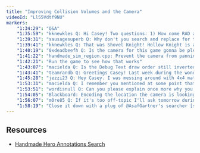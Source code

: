 ```yaml
---
title: "Improving Collision Volumes and the Camera"
videoId: "Ll55Vdtf9NU"
markers:
    "1:34:29": "Q&A"
    "1:35:59": "kknewkles Q: Hi Casey! Two questions: 1) How come RAD aren't owning every avenue of compression in existence, like video codecs? and 2) Will Handmade Hero at some point be beautifully, 2D-animated like the excellent, excellent Hollow Knight, that everyone should play, by the way?"
    "1:39:31": "sausagesuperb Q: Why don't you search and replace for the new short sexy data types"
    "1:39:41": "kknewkles Q: That was Shovel Knight! Hollow Knight is a new game!"
    "1:40:19": "0xdeadbeefh Q: Is the camera for this game gonna be plenty smart or just a little smart? In this staircase I imagine you might want to measure the velocity of the player to not have it affect the camera if the player is rushing straight past"
    "1:41:22": "handmade_sim_region.cpp: Prevent the camera from panning to the staircase unless the hero is traversing the stairs"
    "1:42:21": "Run the game to see how that works"
    "1:43:07": "macielda Q: Is the Debug Text draw order still inverted? It seems so by the looks of the Debug text. Is the profiler still working?"
    "1:43:41": "teamrandb Q: Greetings Casey! Last week during the wonderful Handmade Chat you demonstrated how to dynamically create code in memory. You have mentioned in the past how you do a fair bit of meta-programming and I always envisioned that you would generate C / C++ code to files. When you tackle meta-programming, do you write out to disk first and then have it compiled? Do you do it all in memory similar to what you did last week? Combination of both?"
    "1:45:28": "jezzi23 Q: Hey Casey. I was messing around with 4x4 matrix multiplication implementations and whipped out ten variations, some of which naive and others more optimal with SIMD. Out of curiosity I performance tested them all on MSVC, clang and gcc. I was very surprised by the results as the compilers seem to be doing very different things for this simple task. For example, on gcc the naive versions sometimes beat what I thought would be optimal SIMD (seems like it was able to output better intrinsics) but on clang it was the opposite. MSVC seems to have failed at unrolling a loop and all implementations were crap except for a manually unrolled SIMD version. I realize this is a rathole of a problem but is this really where we're at in terms of the philosophy of \"write once and let each compiler do the best thing for the platform\"? Any thoughts?"
    "1:53:31": "macielda Q: I remember you mentioned at some point that you were really interested in Salt & Sanctuary. Have you played it? Did you work on that game?"
    "1:53:51": "wordisnull Q: Can you please explain once more why you kept CameraOffsetZ? Is it for movement beetwen tilemaps or for something else?"
    "1:54:05": "Blackboard: Encoding the location the camera is looking at"
    "1:56:07": "m0re85 Q: If it's too off-topic I'll ask tomorrow during pre-stream, follow up on devirtualization: Your main criticism about virtual functions was the overhead you get from the indirection, so with devirtualization would you consider using them, or are there any other downsides compared to tagged unions?"
    "1:58:19": "Close it down with a plug of @AsafGartner's searcher [see Resources, Handmade Hero Annotations Search]"
---
```


## Resources

* [Handmade Hero Annotations Search](https://asafgartner.github.io/annotations_search/)
